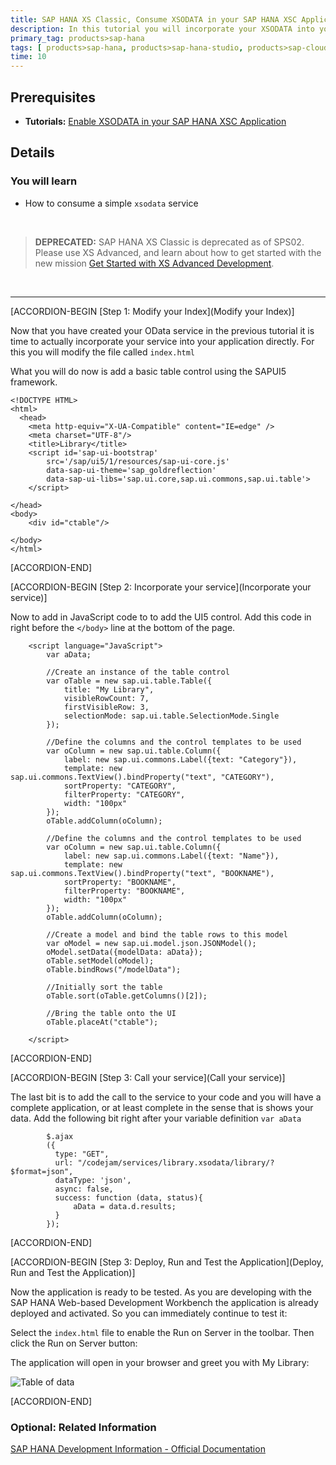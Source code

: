 ```yaml
---
title: SAP HANA XS Classic, Consume XSODATA in your SAP HANA XSC Application
description: In this tutorial you will incorporate your XSODATA into your SAP HANA XSC application.
primary_tag: products>sap-hana
tags: [ products>sap-hana, products>sap-hana-studio, products>sap-cloud-platform, topic>sql, topic>big-data, tutorial>beginner]
time: 10
---
```


## Prerequisites  
- **Tutorials:** [Enable XSODATA in your SAP HANA XSC Application](https://www.sap.com/developer/tutorials/hana-xsodata.html)

## Details
### You will learn  
  - How to consume a simple `xsodata` service

&nbsp;
> **DEPRECATED:** SAP HANA XS Classic is deprecated as of SPS02. Please use XS Advanced, and learn about how to get started with the new mission [Get Started with XS Advanced Development](https://www.sap.com/developer/missions/xsa-get-started.html).

&nbsp;




---

[ACCORDION-BEGIN [Step 1: Modify your Index](Modify your Index)]

Now that you have created your OData service in the previous tutorial it is time to actually incorporate your service into your application directly. For this you will modify the file called `index.html`

What you will do now is add a basic table control using the SAPUI5 framework.

```
<!DOCTYPE HTML>
<html>
  <head>
    <meta http-equiv="X-UA-Compatible" content="IE=edge" />
    <meta charset="UTF-8"/>
    <title>Library</title>  
    <script id='sap-ui-bootstrap'
        src='/sap/ui5/1/resources/sap-ui-core.js'  
        data-sap-ui-theme='sap_goldreflection'  
        data-sap-ui-libs='sap.ui.core,sap.ui.commons,sap.ui.table'>
    </script>

</head>
<body>
	<div id="ctable"/>

</body>
</html>
```

[ACCORDION-END]

[ACCORDION-BEGIN [Step 2: Incorporate your service](Incorporate your service)]

Now to add in JavaScript code to to add the UI5 control. Add this code in right before the `</body>` line at the bottom of the page.

```
    <script language="JavaScript">
        var aData;

        //Create an instance of the table control
        var oTable = new sap.ui.table.Table({
        	title: "My Library",
        	visibleRowCount: 7,
        	firstVisibleRow: 3,
        	selectionMode: sap.ui.table.SelectionMode.Single
        });

        //Define the columns and the control templates to be used
        var oColumn = new sap.ui.table.Column({
        	label: new sap.ui.commons.Label({text: "Category"}),
        	template: new sap.ui.commons.TextView().bindProperty("text", "CATEGORY"),
        	sortProperty: "CATEGORY",
        	filterProperty: "CATEGORY",
        	width: "100px"
        });
        oTable.addColumn(oColumn);

        //Define the columns and the control templates to be used
        var oColumn = new sap.ui.table.Column({
        	label: new sap.ui.commons.Label({text: "Name"}),
        	template: new sap.ui.commons.TextView().bindProperty("text", "BOOKNAME"),
        	sortProperty: "BOOKNAME",
        	filterProperty: "BOOKNAME",
        	width: "100px"
        });
        oTable.addColumn(oColumn);

        //Create a model and bind the table rows to this model
        var oModel = new sap.ui.model.json.JSONModel();
        oModel.setData({modelData: aData});
        oTable.setModel(oModel);
        oTable.bindRows("/modelData");

        //Initially sort the table
        oTable.sort(oTable.getColumns()[2]);

        //Bring the table onto the UI
        oTable.placeAt("ctable");

	</script>
```

[ACCORDION-END]

[ACCORDION-BEGIN [Step 3: Call your service](Call your service)]

The last bit is to add the call to the service to your code and you will have a complete application, or at least complete in the sense that is shows your data. Add the following bit right after your variable definition `var aData`

```
        $.ajax
        ({
          type: "GET",
          url: "/codejam/services/library.xsodata/library/?$format=json",
          dataType: 'json',
          async: false,
          success: function (data, status){
        	  aData = data.d.results;
          }
        });
```

[ACCORDION-END]

[ACCORDION-BEGIN [Step 3: Deploy, Run and Test the Application](Deploy, Run and Test the Application)]

Now the application is ready to be tested. As you are developing with the SAP HANA Web-based Development Workbench the application is already deployed and activated. So you can immediately continue to test it:

Select the `index.html` file to enable the Run on Server in the toolbar. Then click the Run on Server button:

The application will open in your browser and greet you with My Library:

![Table of data](3.png)

[ACCORDION-END]

### Optional: Related Information
[SAP HANA Development Information - Official Documentation](https://help.sap.com/hana_platform#section6)
